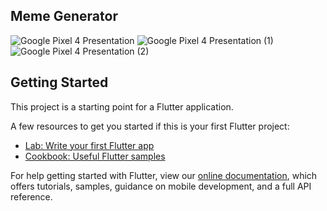 ## Meme Generator

![Google Pixel 4 Presentation](https://user-images.githubusercontent.com/74055102/119472328-c76ca780-bd67-11eb-81a3-7a38665c2920.png)
![Google Pixel 4 Presentation (1)](https://user-images.githubusercontent.com/74055102/119472348-ca679800-bd67-11eb-8ecb-25e8bc02020a.png)
![Google Pixel 4 Presentation (2)](https://user-images.githubusercontent.com/74055102/119472411-d94e4a80-bd67-11eb-9a2a-b4c8ccdf632b.png)

## Getting Started

This project is a starting point for a Flutter application.

A few resources to get you started if this is your first Flutter project:

- [Lab: Write your first Flutter app](https://flutter.dev/docs/get-started/codelab)
- [Cookbook: Useful Flutter samples](https://flutter.dev/docs/cookbook)

For help getting started with Flutter, view our
[online documentation](https://flutter.dev/docs), which offers tutorials,
samples, guidance on mobile development, and a full API reference.
